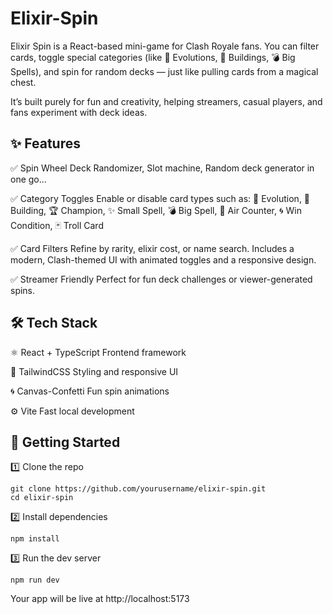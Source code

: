 # Elixir-Spin
Elixir Spin is a React-based mini-game for Clash Royale fans.
You can filter cards, toggle special categories (like 🧬 Evolutions, 🏰 Buildings, 💣 Big Spells),
and spin for random decks — just like pulling cards from a magical chest.

It’s built purely for fun and creativity, helping streamers, casual players, and fans experiment with deck ideas.

## ✨ Features

✅ Spin Wheel Deck Randomizer, Slot machine, Random deck generator in one go...

✅ Category Toggles
Enable or disable card types such as:
🧬 Evolution, 🏰 Building, 🏆 Champion, ✨ Small Spell, 💣 Big Spell, 🏹 Air Counter, 🌀 Win Condition, 🃏 Troll Card

✅ Card Filters
Refine by rarity, elixir cost, or name search.
Includes a modern, Clash-themed UI with animated toggles and a responsive design.

✅ Streamer Friendly
Perfect for fun deck challenges or viewer-generated spins.

## 🛠️ Tech Stack
⚛️ React + TypeScript	Frontend framework

🎨 TailwindCSS	Styling and responsive UI

🌀 Canvas-Confetti	Fun spin animations

⚙️ Vite	Fast local development

## 🚀 Getting Started
1️⃣ Clone the repo
```
git clone https://github.com/yourusername/elixir-spin.git
cd elixir-spin
```
2️⃣ Install dependencies
```
npm install
```

3️⃣ Run the dev server
```
npm run dev
```

Your app will be live at http://localhost:5173
